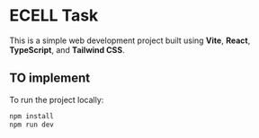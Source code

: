 # ECELL Task

This is a simple web development project built using **Vite**, **React**, **TypeScript**, and **Tailwind CSS**.

## TO implement

To run the project locally:

```bash
npm install
npm run dev
